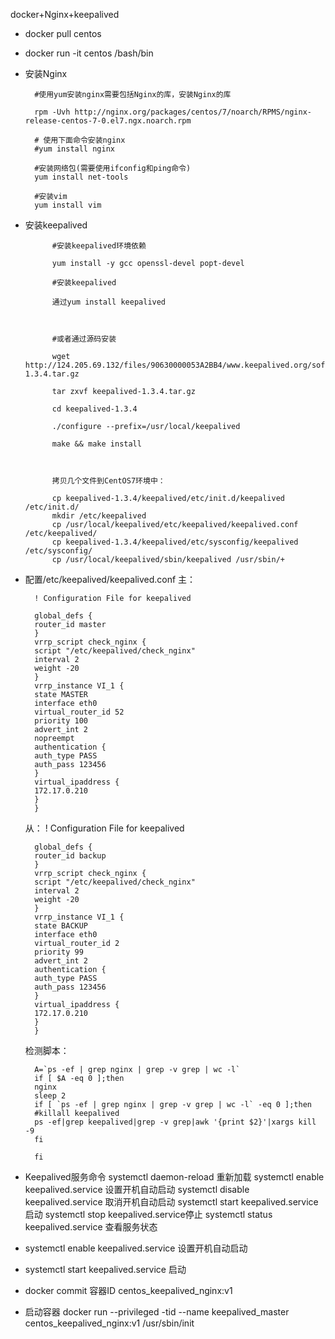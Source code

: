 docker+Nginx+keepalived
+ docker pull centos
+ docker run -it centos /bash/bin
+ 安装Nginx

        #使用yum安装nginx需要包括Nginx的库，安装Nginx的库

        rpm -Uvh http://nginx.org/packages/centos/7/noarch/RPMS/nginx-release-centos-7-0.el7.ngx.noarch.rpm

        # 使用下面命令安装nginx
        #yum install nginx

        #安装网络包(需要使用ifconfig和ping命令)
        yum install net-tools

        #安装vim
        yum install vim
+ 安装keepalived
            
            #安装keepalived环境依赖
            
            yum install -y gcc openssl-devel popt-devel
            
            #安装keepalived
            
            通过yum install keepalived
            
            
            
            #或者通过源码安装
            
            wget http://124.205.69.132/files/90630000053A2BB4/www.keepalived.org/software/keepalived-1.3.4.tar.gz
            
            tar zxvf keepalived-1.3.4.tar.gz 
            
            cd keepalived-1.3.4
            
            ./configure --prefix=/usr/local/keepalived
            
            make && make install
            
            
            
            拷贝几个文件到CentOS7环境中：
            
            cp keepalived-1.3.4/keepalived/etc/init.d/keepalived /etc/init.d/
            mkdir /etc/keepalived
            cp /usr/local/keepalived/etc/keepalived/keepalived.conf /etc/keepalived/
            cp keepalived-1.3.4/keepalived/etc/sysconfig/keepalived /etc/sysconfig/
            cp /usr/local/keepalived/sbin/keepalived /usr/sbin/+
+ 配置/etc/keepalived/keepalived.conf 
    主：
    
        ! Configuration File for keepalived
        
        global_defs {
        router_id master
        }
        vrrp_script check_nginx {
        script "/etc/keepalived/check_nginx"
        interval 2
        weight -20
        }
        vrrp_instance VI_1 {
        state MASTER
        interface eth0
        virtual_router_id 52
        priority 100
        advert_int 2
        nopreempt
        authentication {
        auth_type PASS
        auth_pass 123456
        }
        virtual_ipaddress {
        172.17.0.210
        }
        }


    从：
        ! Configuration File for keepalived

        global_defs {
        router_id backup
        }
        vrrp_script check_nginx {
        script "/etc/keepalived/check_nginx"
        interval 2
        weight -20
        }
        vrrp_instance VI_1 {
        state BACKUP
        interface eth0
        virtual_router_id 2
        priority 99
        advert_int 2
        authentication {
        auth_type PASS
        auth_pass 123456
        }
        virtual_ipaddress {
        172.17.0.210
        }
        }
    检测脚本：
    
        A=`ps -ef | grep nginx | grep -v grep | wc -l`
        if [ $A -eq 0 ];then
        nginx
        sleep 2
        if [ `ps -ef | grep nginx | grep -v grep | wc -l` -eq 0 ];then
        #killall keepalived
        ps -ef|grep keepalived|grep -v grep|awk '{print $2}'|xargs kill -9
        fi
        
        fi
+ Keepalived服务命令
        systemctl daemon-reload  重新加载
        systemctl enable keepalived.service  设置开机自动启动
        systemctl disable keepalived.service 取消开机自动启动
        systemctl start keepalived.service 启动
        systemctl stop keepalived.service停止
        systemctl status keepalived.service  查看服务状态
+ systemctl enable keepalived.service  设置开机自动启动
+ systemctl start keepalived.service 启动
+ docker commit 容器ID centos_keepalived_nginx:v1
+ 启动容器 docker run --privileged  -tid --name  keepalived_master centos_keepalived_nginx:v1 /usr/sbin/init
